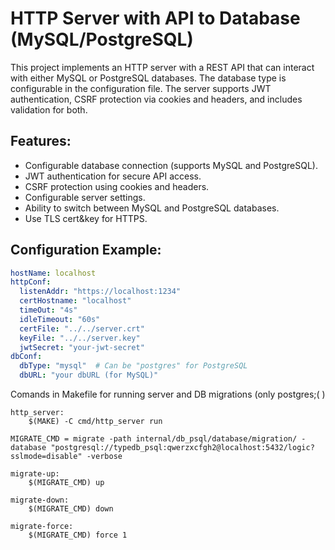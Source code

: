 # HTTP Server with API to Database (MySQL/PostgreSQL)

This project implements an HTTP server with a REST API that can interact with either MySQL or PostgreSQL databases. The database type is configurable in the configuration file. The server supports JWT authentication, CSRF protection via cookies and headers, and includes validation for both.

## Features:
- Configurable database connection (supports MySQL and PostgreSQL).
- JWT authentication for secure API access.
- CSRF protection using cookies and headers.
- Configurable server settings.
- Ability to switch between MySQL and PostgreSQL databases.
- Use TLS cert&key for HTTPS.

## Configuration Example:

```yaml
hostName: localhost
httpConf:
  listenAddr: "https://localhost:1234"
  certHostname: "localhost"
  timeOut: "4s"
  idleTimeout: "60s"
  certFile: "../../server.crt"
  keyFile: "../../server.key"
  jwtSecret: "your-jwt-secret"
dbConf:
  dbType: "mysql"  # Can be "postgres" for PostgreSQL
  dbURL: "your dbURL (for MySQL)"
```
Comands in Makefile for running server and DB migrations (only postgres;( )

```
http_server:
	$(MAKE) -C cmd/http_server run

MIGRATE_CMD = migrate -path internal/db_psql/database/migration/ -database "postgresql://typedb_psql:qwerzxcfgh2@localhost:5432/logic?sslmode=disable" -verbose

migrate-up:
	$(MIGRATE_CMD) up

migrate-down:
	$(MIGRATE_CMD) down

migrate-force:
	$(MIGRATE_CMD) force 1
```
